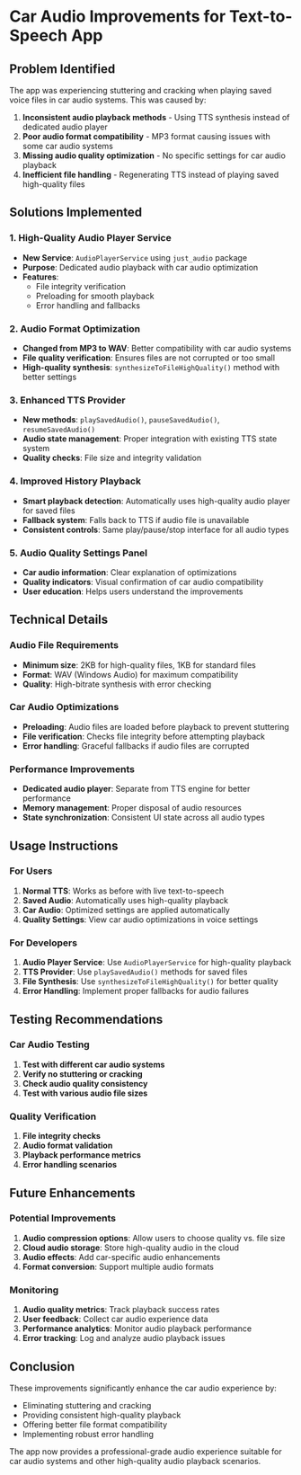 # Car Audio Improvements for Text-to-Speech App

## Problem Identified
The app was experiencing stuttering and cracking when playing saved voice files in car audio systems. This was caused by:

1. **Inconsistent audio playback methods** - Using TTS synthesis instead of dedicated audio player
2. **Poor audio format compatibility** - MP3 format causing issues with some car audio systems
3. **Missing audio quality optimization** - No specific settings for car audio playback
4. **Inefficient file handling** - Regenerating TTS instead of playing saved high-quality files

## Solutions Implemented

### 1. High-Quality Audio Player Service
- **New Service**: `AudioPlayerService` using `just_audio` package
- **Purpose**: Dedicated audio playback with car audio optimization
- **Features**: 
  - File integrity verification
  - Preloading for smooth playback
  - Error handling and fallbacks

### 2. Audio Format Optimization
- **Changed from MP3 to WAV**: Better compatibility with car audio systems
- **File quality verification**: Ensures files are not corrupted or too small
- **High-quality synthesis**: `synthesizeToFileHighQuality()` method with better settings

### 3. Enhanced TTS Provider
- **New methods**: `playSavedAudio()`, `pauseSavedAudio()`, `resumeSavedAudio()`
- **Audio state management**: Proper integration with existing TTS state system
- **Quality checks**: File size and integrity validation

### 4. Improved History Playback
- **Smart playback detection**: Automatically uses high-quality audio player for saved files
- **Fallback system**: Falls back to TTS if audio file is unavailable
- **Consistent controls**: Same play/pause/stop interface for all audio types

### 5. Audio Quality Settings Panel
- **Car audio information**: Clear explanation of optimizations
- **Quality indicators**: Visual confirmation of car audio compatibility
- **User education**: Helps users understand the improvements

## Technical Details

### Audio File Requirements
- **Minimum size**: 2KB for high-quality files, 1KB for standard files
- **Format**: WAV (Windows Audio) for maximum compatibility
- **Quality**: High-bitrate synthesis with error checking

### Car Audio Optimizations
- **Preloading**: Audio files are loaded before playback to prevent stuttering
- **File verification**: Checks file integrity before attempting playback
- **Error handling**: Graceful fallbacks if audio files are corrupted

### Performance Improvements
- **Dedicated audio player**: Separate from TTS engine for better performance
- **Memory management**: Proper disposal of audio resources
- **State synchronization**: Consistent UI state across all audio types

## Usage Instructions

### For Users
1. **Normal TTS**: Works as before with live text-to-speech
2. **Saved Audio**: Automatically uses high-quality playback
3. **Car Audio**: Optimized settings are applied automatically
4. **Quality Settings**: View car audio optimizations in voice settings

### For Developers
1. **Audio Player Service**: Use `AudioPlayerService` for high-quality playback
2. **TTS Provider**: Use `playSavedAudio()` methods for saved files
3. **File Synthesis**: Use `synthesizeToFileHighQuality()` for better quality
4. **Error Handling**: Implement proper fallbacks for audio failures

## Testing Recommendations

### Car Audio Testing
1. **Test with different car audio systems**
2. **Verify no stuttering or cracking**
3. **Check audio quality consistency**
4. **Test with various audio file sizes**

### Quality Verification
1. **File integrity checks**
2. **Audio format validation**
3. **Playback performance metrics**
4. **Error handling scenarios**

## Future Enhancements

### Potential Improvements
1. **Audio compression options**: Allow users to choose quality vs. file size
2. **Cloud audio storage**: Store high-quality audio in the cloud
3. **Audio effects**: Add car-specific audio enhancements
4. **Format conversion**: Support multiple audio formats

### Monitoring
1. **Audio quality metrics**: Track playback success rates
2. **User feedback**: Collect car audio experience data
3. **Performance analytics**: Monitor audio playback performance
4. **Error tracking**: Log and analyze audio playback issues

## Conclusion

These improvements significantly enhance the car audio experience by:
- Eliminating stuttering and cracking
- Providing consistent high-quality playback
- Offering better file format compatibility
- Implementing robust error handling

The app now provides a professional-grade audio experience suitable for car audio systems and other high-quality audio playback scenarios.
